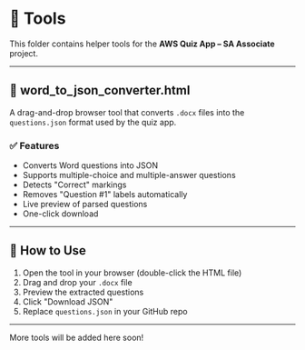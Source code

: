 # 🧰 Tools

This folder contains helper tools for the **AWS Quiz App – SA Associate** project.

---

## 📄 word_to_json_converter.html

A drag-and-drop browser tool that converts `.docx` files into the `questions.json` format used by the quiz app.

### ✅ Features
- Converts Word questions into JSON
- Supports multiple-choice and multiple-answer questions
- Detects "Correct" markings
- Removes "Question #1" labels automatically
- Live preview of parsed questions
- One-click download

---

## 🧠 How to Use
1. Open the tool in your browser (double-click the HTML file)
2. Drag and drop your `.docx` file
3. Preview the extracted questions
4. Click "Download JSON"
5. Replace `questions.json` in your GitHub repo

---

More tools will be added here soon!
